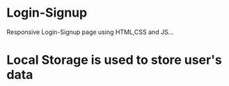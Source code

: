 # Login-Signup
Responsive Login-Signup page using HTML,CSS and JS...
# Local Storage is used to store user's data
